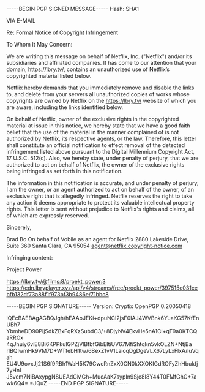 -----BEGIN PGP SIGNED MESSAGE-----
Hash: SHA1

VIA E-MAIL

Re: Formal Notice of Copyright Infringement

To Whom It May Concern:

We are writing this message on behalf of Netflix, Inc. ("Netflix") and/or its subsidiaries and affiliated companies. It has come to our attention that your domain, https://lbry.tv/, contains an unauthorized use of Netflix’s copyrighted material listed below.

Netflix hereby demands that you immediately remove and disable the links to, and delete from your servers all unauthorized copies of works whose copyrights are owned by Netflix on the https://lbry.tv/ website of which you are aware, including the links identified below.

On behalf of Netflix, owner of the exclusive rights in the copyrighted material at issue in this notice, we hereby state that we have a good faith belief that the use of the material in the manner complained of is not authorized by Netflix, its respective agents, or the law. Therefore, this letter shall constitute an official notification to effect removal of the detected infringement listed above pursuant to the Digital Millennium Copyright Act, 17 U.S.C. 512(c). Also, we hereby state, under penalty of perjury, that we are authorized to act on behalf of Netflix, the owner of the exclusive rights being infringed as set forth in this notification.

The information in this notification is accurate, and under penalty of perjury, I am the owner, or an agent authorized to act on behalf of the owner, of an exclusive right that is allegedly infringed. Netflix reserves the right to take any action it deems appropriate to protect its valuable intellectual property rights. This letter is sent without prejudice to Netflix's rights and claims, all of which are expressly reserved.

Sincerely,

Brad Bo
On behalf of Vobile as an agent for Netflix
2880 Lakeside Drive, Suite 360
Santa Clara, CA 95054
agent@netflix.copyright-notice.com


Infringing content:


Project Power


https://lbry.tv/@films:8/proekt_power:3
https://cdn.lbryplayer.xyz/api/v4/streams/free/proekt_power/397515e031cebfb132df73a88f1f973bf3b9486e/71bbc8





-----BEGIN PGP SIGNATURE-----
Version: Cryptix OpenPGP 0.20050418

iQEcBAEBAgAGBQJgh/hEAAoJEKi+dpuNCI2jsF0IAJ4WVBnk6YuaKG57KfEnUBh7
YbmheDD90PIjSdkZBxFqRXzSubdC3/+8DjyNV4EkvHe5nA1Cl+qT9a0KTCQaRROx
4qJhuiy6viE8Bi6KPPkulGPZjVlBfbfGibEItiUV67MfiShtqkn5vkOLZN+NtjBa
rlBQIwmHk9VM7D+WTfebH1tw/6BexZ1vV1LaicqDgDgeVLX67LyLxFlxA/luVqah
EU4U9ovxJj21S6f9RBh1WaH5K79CwcRnZxX0CN0kXXOKIGdROFyZhHbukfj7yHnI
J5vem7NiBAxypgN8UEAdGMGh+MueAaK7sypIn9Sje8I8Y44T0FMfGhG+7awk6Q4=
=JQuZ
-----END PGP SIGNATURE----- 
